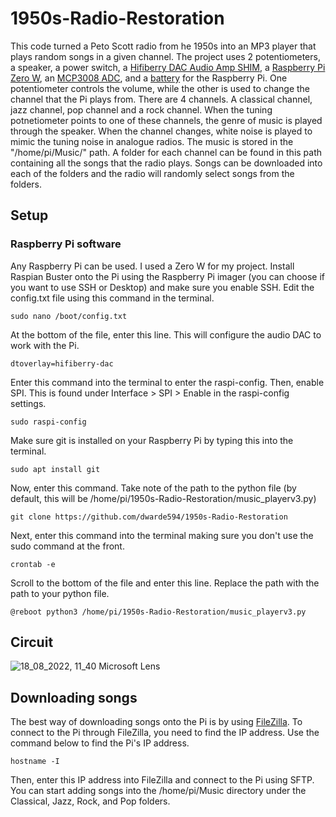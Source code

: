 # 1950s-Radio-Restoration
This code turned a Peto Scott radio from he 1950s into an MP3 player that plays random songs in a given channel. The project uses 2 potentiometers, a speaker, a power switch, a [Hifiberry DAC Audio Amp SHIM](https://thepihut.com/products/audio-amp-shim-3w-mono-amp), a [Raspberry Pi Zero W](https://thepihut.com/products/raspberry-pi-zero-w), an [MCP3008 ADC](https://thepihut.com/products/adafruit-mcp3008-8-channel-10-bit-adc-with-spi-interface), and a [battery](https://thepihut.com/products/4-way-18650-battery-holder) for the Raspberry Pi. One potentiometer controls the volume, while the other is used to change the channel that the Pi plays from. There are 4 channels. A classical channel, jazz channel, pop channel and a rock channel. When the tuning potnetiometer points to one of these channels, the genre of music is played through the speaker. When the channel changes, white noise is played to mimic the tuning noise in analogue radios. The music is stored in the "/home/pi/Music/" path. A folder for each channel can be found in this path containing all the songs that the radio plays. Songs can be downloaded into each of the folders and the radio will randomly select songs from the folders.
## Setup
### Raspberry Pi software
Any Raspberry Pi can be used. I used a Zero W for my project. Install Raspian Buster onto the Pi using the Raspberry Pi imager (you can choose if you want to use SSH or Desktop) and make sure you enable SSH.
Edit the config.txt file using this command in the terminal.
```
sudo nano /boot/config.txt
```
At the bottom of the file, enter this line. This will configure the audio DAC to work with the Pi.
```
dtoverlay=hifiberry-dac
```
Enter this command into the terminal to enter the raspi-config. Then, enable SPI. This is found under Interface > SPI > Enable in the raspi-config settings.
```
sudo raspi-config
```
Make sure git is installed on your Raspberry Pi by typing this into the terminal.
```
sudo apt install git
```
Now, enter this command. Take note of the path to the python file (by default, this will be /home/pi/1950s-Radio-Restoration/music_playerv3.py)
```
git clone https://github.com/dwarde594/1950s-Radio-Restoration
```
Next, enter this command into the terminal making sure you don't use the sudo command at the front.
```
crontab -e
```
Scroll to the bottom of the file and enter this line. Replace the path with the path to your python file.
```
@reboot python3 /home/pi/1950s-Radio-Restoration/music_playerv3.py
```
## Circuit
![18_08_2022, 11_40 Microsoft Lens](https://user-images.githubusercontent.com/101138000/185376244-e8c34fa1-5a1a-44f4-978c-682e9fd31c91.jpg)
## Downloading songs
The best way of downloading songs onto the Pi is by using [FileZilla](https://filezilla-project.org/). To connect to the Pi through FileZilla, you need to find the IP address. Use the command below to find the Pi's IP address.
```
hostname -I
```
Then, enter this IP address into FileZilla and connect to the Pi using SFTP. You can start adding songs into the /home/pi/Music directory under the Classical, Jazz, Rock, and Pop folders.
